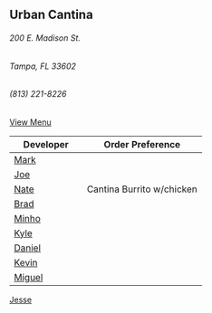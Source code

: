 ## Urban Cantina
###### 200 E. Madison St.
###### Tampa, FL 33602
###### (813) 221-8226

[View Menu](https://store7.geomerx.com/urbancantina/index.cfm?fuseaction=category&categoryID=1)



Developer     | Order Preference
--------------|---------------------
[Mark](http://github.com/mark-smithtb)              |
[Joe](https://github.com/Montchat)                  |
[Nate](https://github.com/thunemn)                  | Cantina Burrito w/chicken
[Brad](https://github.com/bself)                    | 
[Minho](https://github.com/minhochoi)               | 
[Kyle](https://github.com/kjswartz)                 | 
[Daniel](https://github.come/dtartaglia)            | 
[Kevin]()                                           | 
[Miguel](https://github.com/MiguelBrito1086)        |         
[Jesse](https://github.com/jessecurry)    

